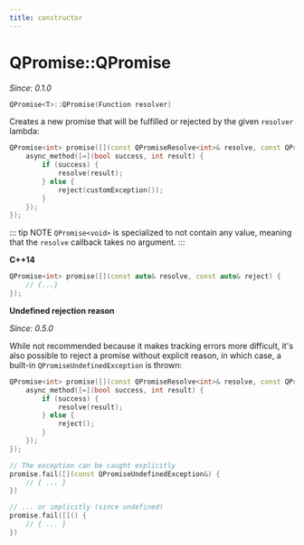 ```yaml
---
title: constructor
---
```


# QPromise::QPromise

*Since: 0.1.0*

```cpp
QPromise<T>::QPromise(Function resolver)
```

Creates a new promise that will be fulfilled or rejected by the given `resolver` lambda:

```cpp
QPromise<int> promise([](const QPromiseResolve<int>& resolve, const QPromiseReject<int>& reject) {
    async_method([=](bool success, int result) {
        if (success) {
            resolve(result);
        } else {
            reject(customException());
        }
    });
});
```

::: tip NOTE
`QPromise<void>` is specialized to not contain any value, meaning that the `resolve` callback takes no argument.
:::

**C++14**

```cpp
QPromise<int> promise([](const auto& resolve, const auto& reject) {
    // {...}
});
```

**Undefined rejection reason**

*Since: 0.5.0*

While not recommended because it makes tracking errors more difficult, it's also
possible to reject a promise without explicit reason, in which case, a built-in
`QPromiseUndefinedException` is thrown:

```cpp
QPromise<int> promise([](const QPromiseResolve<int>& resolve, const QPromiseReject<int>& reject) {
    async_method([=](bool success, int result) {
        if (success) {
            resolve(result);
        } else {
            reject();
        }
    });
});
```

```cpp
// The exception can be caught explicitly
promise.fail([](const QPromiseUndefinedException&) {
    // { ... }
})

// ... or implicitly (since undefined)
promise.fail([]() {
    // { ... }
})
```
